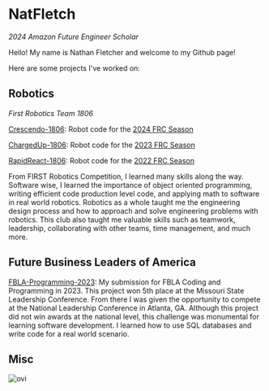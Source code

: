 # NatFletch
*2024 Amazon Future Engineer Scholar*

Hello! My name is Nathan Fletcher and welcome to my Github page!

Here are some projects I've worked on:
## Robotics
*First Robotics Team 1806*

<a href="https://github.com/frc1806/Crescendo-1806">Crescendo-1806</a>: Robot code for the <a href="https://en.wikipedia.org/wiki/Crescendo_(FIRST)">2024 FRC Season</a>

<a href="https://github.com/frc1806/ChargedUp-1806">ChargedUp-1806</a>: Robot code for the <a href="https://en.wikipedia.org/wiki/Charged_Up_(FIRST)">2023 FRC Season</a>

<a href="https://github.com/frc1806/RapidReact-1806">RapidReact-1806</a>: Robot code for the <a href="https://en.wikipedia.org/wiki/Rapid_React">2022 FRC Season</a>

From FIRST Robotics Competition, I learned many skills along the way. Software wise, I learned the importance of object oriented programming, writing efficient code production level code, and applying math to software in real world robotics. Robotics as a whole taught me the engineering design process and how to approach and solve engineering problems with robotics. This club also taught me valuable skills such as teamwork, leadership, collaborating with other teams, time management, and much more.

## Future Business Leaders of America

<a href="https://github.com/NatFletch/FBLA-Programming-2023">FBLA-Programming-2023</a>: My submission for FBLA Coding and Programming in 2023. This project won 5th place at the Missouri State Leadership Conference. From there I was given the opportunity to compete at the National Leadership Conference in Atlanta, GA. Although this project did not win awards at the national level, this challenge was monumental for learning software development. I learned how to use SQL databases and write code for a real world scenario.

## Misc

<img src="https://github-readme-stats.vercel.app/api/top-langs?username=natfletch&show_icons=true&locale=en&layout=compact&theme=chartreuse-dark" alt="ovi"/>

